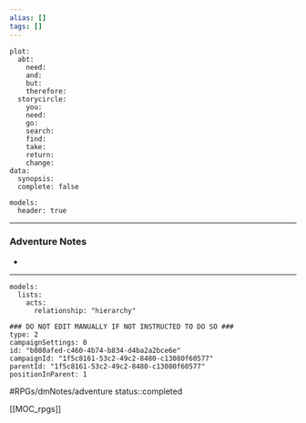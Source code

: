 ```yaml
---
alias: []
tags: []
---
```

```RpgManagerData
plot: 
  abt: 
    need: 
    and: 
    but: 
    therefore: 
  storycircle: 
    you: 
    need: 
    go: 
    search: 
    find: 
    take: 
    return: 
    change: 
data: 
  synopsis: 
  complete: false
```
```RpgManager
models: 
  header: true
```
---
### Adventure Notes
 - 

---
```RpgManager
models: 
  lists: 
    acts: 
      relationship: "hierarchy"
```
```RpgManagerID
### DO NOT EDIT MANUALLY IF NOT INSTRUCTED TO DO SO ###
type: 2
campaignSettings: 0
id: "b080afed-c460-4b74-b834-d4ba2a2bce6e"
campaignId: "1f5c8161-53c2-49c2-8480-c13080f60577"
parentId: "1f5c8161-53c2-49c2-8480-c13080f60577"
positionInParent: 1
```

#RPGs/dmNotes/adventure
status::completed


[[MOC_rpgs]]